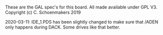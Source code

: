 These are the GAL spec's for this board. All made available under GPL V3. Copyright (c) C. Schoenmakers 2019


2020-03-11: IDE_1.PDS has been slightly changed to make sure that /ADEN only happens during DACK. Some drives like that better.
